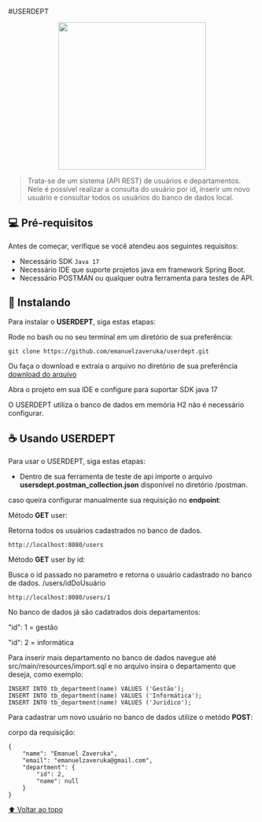 #USERDEPT
<center>
<img id="#msEmail" src="https://emanuelzaveruka.github.io/portfolio/assets/img/userDept.svg" widht="90%" height="300px">
</center>

> Trata-se de um sistema (API REST) de usuários e departamentos. Nele é possível realizar a consulta do usuário por id, inserir um novo usuário e consultar todos os usuários do banco de dados local.


## 💻 Pré-requisitos

Antes de começar, verifique se você atendeu aos seguintes requisitos:
* Necessário SDK `Java 17`
* Necessário IDE que suporte projetos java em framework Spring Boot.
* Necessário POSTMAN ou qualquer outra ferramenta para testes de API.

## 🚀 Instalando

Para instalar o **USERDEPT**, siga estas etapas:

Rode no bash ou no seu terminal em um diretório de sua preferência:
```
git clone https://github.com/emanuelzaveruka/userdept.git
```
Ou faça o download e extraia o arquivo no diretório de sua preferência [download do arquivo](https://github.com/emanuelzaveruka/userdept/archive/refs/heads/main.zip)

Abra o projeto em sua IDE e configure para suportar SDK java 17

O USERDEPT utiliza o banco de dados em memória H2 não é necessário configurar.

## ☕ Usando USERDEPT

Para usar o USERDEPT, siga estas etapas:

- Dentro de sua ferramenta de teste de api importe o arquivo **usersdept.postman_collection.json** disponível no diretório /postman.

caso queira configurar manualmente sua requisição no **endpoint**:

Método **GET** user:

Retorna todos os usuários cadastrados no banco de dados.
```
http://localhost:8080/users
```
Método **GET** user by id:

Busca o id passado no parametro e retorna o usuário cadastrado no banco de dados.
/users/idDoUsuário
```
http://localhost:8080/users/1
```
No banco de dados já são cadatrados dois departamentos:

"id": 1 = gestão

"id": 2 = informática

Para inserir mais departamento no banco de dados navegue até src/main/resources/import.sql e no arquivo insira o departamento que deseja, como exemplo:
```
INSERT INTO tb_department(name) VALUES ('Gestão');
INSERT INTO tb_department(name) VALUES ('Informática');
INSERT INTO tb_department(name) VALUES ('Jurídico');
```
Para cadastrar um novo usuário no banco de dados utilize o metódo  **POST**:

corpo da requisição:
```
{
    "name": "Emanuel Zaveruka",
    "email": "emanuelzaveruka@gmail.com",
    "department": {
        "id": 2,
        "name": null
    }
}
```



[⬆ Voltar ao topo](##USERDEPT)<br>
